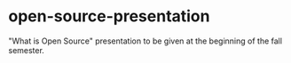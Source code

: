 open-source-presentation
========================

"What is Open Source" presentation to be given at the beginning of the fall semester.
